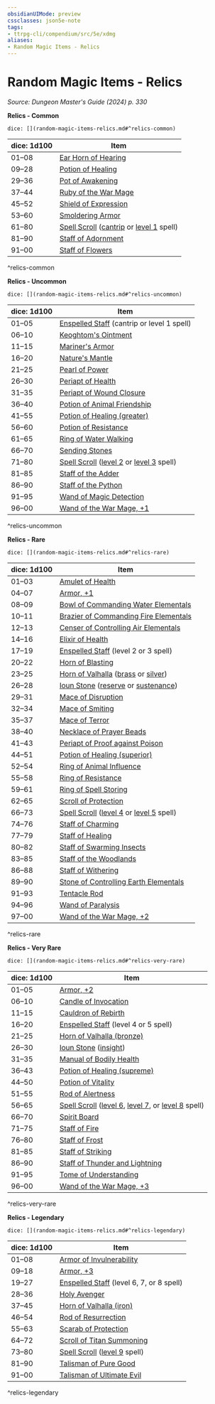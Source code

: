 ```yaml
---
obsidianUIMode: preview
cssclasses: json5e-note
tags:
- ttrpg-cli/compendium/src/5e/xdmg
aliases:
- Random Magic Items - Relics
---
```

# Random Magic Items - Relics
*Source: Dungeon Master's Guide (2024) p. 330* 

**Relics - Common**

`dice: [](random-magic-items-relics.md#^relics-common)`

| dice: 1d100 | Item |
|-------------|------|
| 01–08 | [Ear Horn of Hearing](/3-Mechanics/CLI/items/ear-horn-of-hearing-xdmg.md) |
| 09–28 | [Potion of Healing](/3-Mechanics/CLI/items/potion-of-healing-xdmg.md) |
| 29–36 | [Pot of Awakening](/3-Mechanics/CLI/items/pot-of-awakening-xdmg.md) |
| 37–44 | [Ruby of the War Mage](/3-Mechanics/CLI/items/ruby-of-the-war-mage-xdmg.md) |
| 45–52 | [Shield of Expression](/3-Mechanics/CLI/items/shield-of-expression-xdmg.md) |
| 53–60 | [Smoldering Armor](/3-Mechanics/CLI/items/smoldering-armor-xdmg.md) |
| 61–80 | [Spell Scroll](/3-Mechanics/CLI/items/spell-scroll-xdmg.md) ([cantrip](/3-Mechanics/CLI/items/spell-scroll-cantrip-xdmg.md) or [level 1](/3-Mechanics/CLI/items/spell-scroll-level-1-xdmg.md) spell) |
| 81–90 | [Staff of Adornment](/3-Mechanics/CLI/items/staff-of-adornment-xdmg.md) |
| 91–00 | [Staff of Flowers](/3-Mechanics/CLI/items/staff-of-flowers-xdmg.md) |
^relics-common

**Relics - Uncommon**

`dice: [](random-magic-items-relics.md#^relics-uncommon)`

| dice: 1d100 | Item |
|-------------|------|
| 01–05 | [Enspelled Staff](/3-Mechanics/CLI/items/enspelled-staff-xdmg.md) (cantrip or level 1 spell) |
| 06–10 | [Keoghtom's Ointment](/3-Mechanics/CLI/items/keoghtoms-ointment-xdmg.md) |
| 11–15 | [Mariner's Armor](/3-Mechanics/CLI/items/mariners-armor-xdmg.md) |
| 16–20 | [Nature's Mantle](/3-Mechanics/CLI/items/natures-mantle-xdmg.md) |
| 21–25 | [Pearl of Power](/3-Mechanics/CLI/items/pearl-of-power-xdmg.md) |
| 26–30 | [Periapt of Health](/3-Mechanics/CLI/items/periapt-of-health-xdmg.md) |
| 31–35 | [Periapt of Wound Closure](/3-Mechanics/CLI/items/periapt-of-wound-closure-xdmg.md) |
| 36–40 | [Potion of Animal Friendship](/3-Mechanics/CLI/items/potion-of-animal-friendship-xdmg.md) |
| 41–55 | [Potion of Healing (greater)](/3-Mechanics/CLI/items/potion-of-greater-healing-xdmg.md) |
| 56–60 | [Potion of Resistance](/3-Mechanics/CLI/items/potion-of-resistance-xdmg.md) |
| 61–65 | [Ring of Water Walking](/3-Mechanics/CLI/items/ring-of-water-walking-xdmg.md) |
| 66–70 | [Sending Stones](/3-Mechanics/CLI/items/sending-stones-xdmg.md) |
| 71–80 | [Spell Scroll](/3-Mechanics/CLI/items/spell-scroll-xdmg.md) ([level 2](/3-Mechanics/CLI/items/spell-scroll-level-2-xdmg.md) or [level 3](/3-Mechanics/CLI/items/spell-scroll-level-3-xdmg.md) spell) |
| 81–85 | [Staff of the Adder](/3-Mechanics/CLI/items/staff-of-the-adder-xdmg.md) |
| 86–90 | [Staff of the Python](/3-Mechanics/CLI/items/staff-of-the-python-xdmg.md) |
| 91–95 | [Wand of Magic Detection](/3-Mechanics/CLI/items/wand-of-magic-detection-xdmg.md) |
| 96–00 | [Wand of the War Mage, +1](/3-Mechanics/CLI/items/1-wand-of-the-war-mage-xdmg.md) |
^relics-uncommon

**Relics - Rare**

`dice: [](random-magic-items-relics.md#^relics-rare)`

| dice: 1d100 | Item |
|-------------|------|
| 01–03 | [Amulet of Health](/3-Mechanics/CLI/items/amulet-of-health-xdmg.md) |
| 04–07 | [Armor, +1](/3-Mechanics/CLI/items/1-armor-xdmg.md) |
| 08–09 | [Bowl of Commanding Water Elementals](/3-Mechanics/CLI/items/bowl-of-commanding-water-elementals-xdmg.md) |
| 10–11 | [Brazier of Commanding Fire Elementals](/3-Mechanics/CLI/items/brazier-of-commanding-fire-elementals-xdmg.md) |
| 12–13 | [Censer of Controlling Air Elementals](/3-Mechanics/CLI/items/censer-of-controlling-air-elementals-xdmg.md) |
| 14–16 | [Elixir of Health](/3-Mechanics/CLI/items/elixir-of-health-xdmg.md) |
| 17–19 | [Enspelled Staff](/3-Mechanics/CLI/items/enspelled-staff-xdmg.md) (level 2 or 3 spell) |
| 20–22 | [Horn of Blasting](/3-Mechanics/CLI/items/horn-of-blasting-xdmg.md) |
| 23–25 | [Horn of Valhalla](/3-Mechanics/CLI/items/horn-of-valhalla-xdmg.md) ([brass](/3-Mechanics/CLI/items/horn-of-valhalla-brass-xdmg.md) or [silver](/3-Mechanics/CLI/items/horn-of-valhalla-silver-xdmg.md)) |
| 26–28 | [Ioun Stone](/3-Mechanics/CLI/items/ioun-stone-xdmg.md) ([reserve](/3-Mechanics/CLI/items/ioun-stone-reserve-xdmg.md) or [sustenance](/3-Mechanics/CLI/items/ioun-stone-sustenance-xdmg.md)) |
| 29–31 | [Mace of Disruption](/3-Mechanics/CLI/items/mace-of-disruption-xdmg.md) |
| 32–34 | [Mace of Smiting](/3-Mechanics/CLI/items/mace-of-smiting-xdmg.md) |
| 35–37 | [Mace of Terror](/3-Mechanics/CLI/items/mace-of-terror-xdmg.md) |
| 38–40 | [Necklace of Prayer Beads](/3-Mechanics/CLI/items/necklace-of-prayer-beads-xdmg.md) |
| 41–43 | [Periapt of Proof against Poison](/3-Mechanics/CLI/items/periapt-of-proof-against-poison-xdmg.md) |
| 44–51 | [Potion of Healing (superior)](/3-Mechanics/CLI/items/potion-of-superior-healing-xdmg.md) |
| 52–54 | [Ring of Animal Influence](/3-Mechanics/CLI/items/ring-of-animal-influence-xdmg.md) |
| 55–58 | [Ring of Resistance](/3-Mechanics/CLI/items/ring-of-resistance-xdmg.md) |
| 59–61 | [Ring of Spell Storing](/3-Mechanics/CLI/items/ring-of-spell-storing-xdmg.md) |
| 62–65 | [Scroll of Protection](/3-Mechanics/CLI/items/scroll-of-protection-xdmg.md) |
| 66–73 | [Spell Scroll](/3-Mechanics/CLI/items/spell-scroll-xdmg.md) ([level 4](/3-Mechanics/CLI/items/spell-scroll-level-4-xdmg.md) or [level 5](/3-Mechanics/CLI/items/spell-scroll-level-5-xdmg.md) spell) |
| 74–76 | [Staff of Charming](/3-Mechanics/CLI/items/staff-of-charming-xdmg.md) |
| 77–79 | [Staff of Healing](/3-Mechanics/CLI/items/staff-of-healing-xdmg.md) |
| 80–82 | [Staff of Swarming Insects](/3-Mechanics/CLI/items/staff-of-swarming-insects-xdmg.md) |
| 83–85 | [Staff of the Woodlands](/3-Mechanics/CLI/items/staff-of-the-woodlands-xdmg.md) |
| 86–88 | [Staff of Withering](/3-Mechanics/CLI/items/staff-of-withering-xdmg.md) |
| 89–90 | [Stone of Controlling Earth Elementals](/3-Mechanics/CLI/items/stone-of-controlling-earth-elementals-xdmg.md) |
| 91–93 | [Tentacle Rod](/3-Mechanics/CLI/items/tentacle-rod-xdmg.md) |
| 94–96 | [Wand of Paralysis](/3-Mechanics/CLI/items/wand-of-paralysis-xdmg.md) |
| 97–00 | [Wand of the War Mage, +2](/3-Mechanics/CLI/items/2-wand-of-the-war-mage-xdmg.md) |
^relics-rare

**Relics - Very Rare**

`dice: [](random-magic-items-relics.md#^relics-very-rare)`

| dice: 1d100 | Item |
|-------------|------|
| 01–05 | [Armor, +2](/3-Mechanics/CLI/items/2-armor-xdmg.md) |
| 06–10 | [Candle of Invocation](/3-Mechanics/CLI/items/candle-of-invocation-xdmg.md) |
| 11–15 | [Cauldron of Rebirth](/3-Mechanics/CLI/items/cauldron-of-rebirth-xdmg.md) |
| 16–20 | [Enspelled Staff](/3-Mechanics/CLI/items/enspelled-staff-xdmg.md) (level 4 or 5 spell) |
| 21–25 | [Horn of Valhalla (bronze)](/3-Mechanics/CLI/items/horn-of-valhalla-bronze-xdmg.md) |
| 26–30 | [Ioun Stone](/3-Mechanics/CLI/items/ioun-stone-xdmg.md) ([insight](/3-Mechanics/CLI/items/ioun-stone-insight-xdmg.md)) |
| 31–35 | [Manual of Bodily Health](/3-Mechanics/CLI/items/manual-of-bodily-health-xdmg.md) |
| 36–43 | [Potion of Healing (supreme)](/3-Mechanics/CLI/items/potion-of-supreme-healing-xdmg.md) |
| 44–50 | [Potion of Vitality](/3-Mechanics/CLI/items/potion-of-vitality-xdmg.md) |
| 51–55 | [Rod of Alertness](/3-Mechanics/CLI/items/rod-of-alertness-xdmg.md) |
| 56–65 | [Spell Scroll](/3-Mechanics/CLI/items/spell-scroll-xdmg.md) ([level 6](/3-Mechanics/CLI/items/spell-scroll-level-6-xdmg.md), [level 7](/3-Mechanics/CLI/items/spell-scroll-level-7-xdmg.md), or [level 8](/3-Mechanics/CLI/items/spell-scroll-level-8-xdmg.md) spell) |
| 66–70 | [Spirit Board](/3-Mechanics/CLI/items/spirit-board-xdmg.md) |
| 71–75 | [Staff of Fire](/3-Mechanics/CLI/items/staff-of-fire-xdmg.md) |
| 76–80 | [Staff of Frost](/3-Mechanics/CLI/items/staff-of-frost-xdmg.md) |
| 81–85 | [Staff of Striking](/3-Mechanics/CLI/items/staff-of-striking-xdmg.md) |
| 86–90 | [Staff of Thunder and Lightning](/3-Mechanics/CLI/items/staff-of-thunder-and-lightning-xdmg.md) |
| 91–95 | [Tome of Understanding](/3-Mechanics/CLI/items/tome-of-understanding-xdmg.md) |
| 96–00 | [Wand of the War Mage, +3](/3-Mechanics/CLI/items/3-wand-of-the-war-mage-xdmg.md) |
^relics-very-rare

**Relics - Legendary**

`dice: [](random-magic-items-relics.md#^relics-legendary)`

| dice: 1d100 | Item |
|-------------|------|
| 01–08 | [Armor of Invulnerability](/3-Mechanics/CLI/items/armor-of-invulnerability-xdmg.md) |
| 09–18 | [Armor, +3](/3-Mechanics/CLI/items/3-armor-xdmg.md) |
| 19–27 | [Enspelled Staff](/3-Mechanics/CLI/items/enspelled-staff-xdmg.md) (level 6, 7, or 8 spell) |
| 28–36 | [Holy Avenger](/3-Mechanics/CLI/items/holy-avenger-xdmg.md) |
| 37–45 | [Horn of Valhalla (iron)](/3-Mechanics/CLI/items/horn-of-valhalla-iron-xdmg.md) |
| 46–54 | [Rod of Resurrection](/3-Mechanics/CLI/items/rod-of-resurrection-xdmg.md) |
| 55–63 | [Scarab of Protection](/3-Mechanics/CLI/items/scarab-of-protection-xdmg.md) |
| 64–72 | [Scroll of Titan Summoning](/3-Mechanics/CLI/items/scroll-of-titan-summoning-xdmg.md) |
| 73–80 | [Spell Scroll](/3-Mechanics/CLI/items/spell-scroll-xdmg.md) ([level 9](/3-Mechanics/CLI/items/spell-scroll-level-9-xdmg.md) spell) |
| 81–90 | [Talisman of Pure Good](/3-Mechanics/CLI/items/talisman-of-pure-good-xdmg.md) |
| 91–00 | [Talisman of Ultimate Evil](/3-Mechanics/CLI/items/talisman-of-ultimate-evil-xdmg.md) |
^relics-legendary
